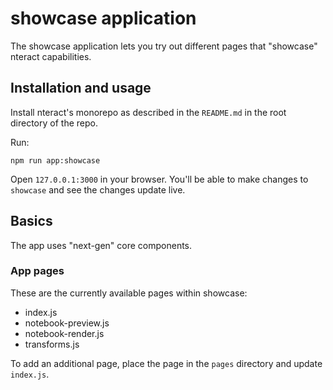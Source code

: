 # showcase application

The showcase application lets you try out different pages that "showcase"
nteract capabilities.

## Installation and usage

Install nteract's monorepo as described in the `README.md` in the root directory
of the repo.

Run:

```
npm run app:showcase
```

Open `127.0.0.1:3000` in your browser. You'll be able to make changes to
`showcase` and see the changes update live.

## Basics

The app uses "next-gen" core components.

### App pages

These are the currently available pages within showcase:

- index.js
- notebook-preview.js
- notebook-render.js
- transforms.js

To add an additional page, place the page in the `pages` directory and update
`index.js`.

